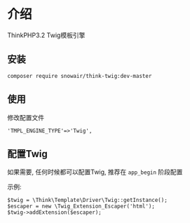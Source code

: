 介绍
========

ThinkPHP3.2 Twig模板引擎

安装
------

```
composer require snowair/think-twig:dev-master
```

使用
----

修改配置文件

```
'TMPL_ENGINE_TYPE'=>'Twig',
```

配置Twig
-------

如果需要, 任何时候都可以配置Twig, 推荐在 `app_begin` 阶段配置

示例:

```
$twig = \Think\Template\Driver\Twig::getInstance();
$escaper = new \Twig_Extension_Escaper('html');
$twig->addExtension($escaper);
```